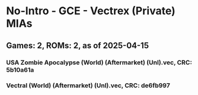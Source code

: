 # No-Intro - GCE - Vectrex (Private) MIAs
## Games: 2, ROMs: 2, as of 2025-04-15

### USA Zombie Apocalypse (World) (Aftermarket) (Unl).vec, CRC: 5b10a61a
### Vectral (World) (Aftermarket) (Unl).vec, CRC: de6fb997

